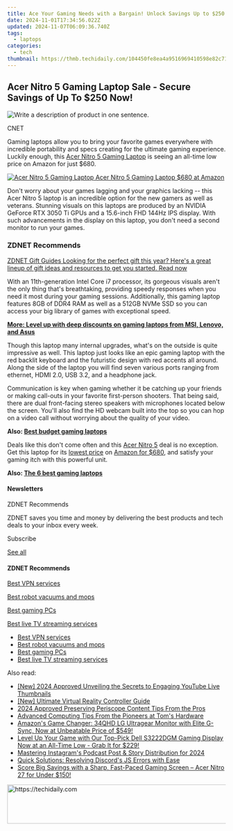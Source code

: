 ```yaml
---
title: Ace Your Gaming Needs with a Bargain! Unlock Savings Up to $250 on Acer's Powerful Nitro 5 – Spotted by ZDNet
date: 2024-11-01T17:34:56.022Z
updated: 2024-11-07T06:09:36.740Z
tags:
  - laptops
categories:
  - tech
thumbnail: https://thmb.techidaily.com/104450fe8ea4a9516969410598e82c71d2951cffe9ee598f36dc42477a8a3193.jpg
---
```


## Acer Nitro 5 Gaming Laptop Sale - Secure Savings of Up To $250 Now!

![Write a description of product in one sentence.](https://www.zdnet.com/a/img/resize/f6a80b96cc887f16b2588fed6e657f8ffe82b91b/2022/07/26/edd0fa4f-5028-4fad-83f9-bba7ea494e27/acer-nitro-5.jpg?auto=webp&width=1280)

CNET

Gaming laptops allow you to bring your favorite games everywhere with incredible portability and specs creating for the ultimate gaming experience. Luckily enough, this [Acer Nitro 5 Gaming Laptop](https://buy.geni.us/Proxy.ashx?TSID=368250&GR%5FURL=https%3A%2F%2Fwww.amazon.com%2FAcer-AN515-57-79TD-i7-11800H-GeForce-Keyboard%2Fdp%2FB09R65RN43%3Ftag%3Dzd-buy-button-20%26ascsubtag%3D%5F%5FCOM%5FCLICK%5FID%5F%5F%7C952bd4aa-467c-47ff-8bf5-f1379d0e34c4%7Cdtp&dtb=1) is seeing an all-time low price on Amazon for just $680.

[![Acer Nitro 5 Gaming Laptop](https://www.zdnet.com/a/img/resize/03989af79d1cb10b1de708e2f9790d886a04d18c/2022/12/08/2c068b51-14b8-4b8a-ba0a-021d0528df9a/acer-nitro-5-17-inch-gaming-laptop.jpg?auto=webp&fit=crop&height=172.5&width=294) Acer Nitro 5 Gaming Laptop $680 at Amazon](https://buy.geni.us/Proxy.ashx?TSID=368250&GR%5FURL=https%3A%2F%2Fwww.amazon.com%2FAcer-AN515-57-79TD-i7-11800H-GeForce-Keyboard%2Fdp%2FB09R65RN43%3Ftag%3Dzd-buy-button-20%26ascsubtag%3D%5F%5FCOM%5FCLICK%5FID%5F%5F%7C952bd4aa-467c-47ff-8bf5-f1379d0e34c4%7Cdtp&dtb=1)

Don't worry about your games lagging and your graphics lacking -- this Acer Nitro 5 laptop is an incredible option for the new gamers as well as veterans. Stunning visuals on this laptops are produced by an NVIDIA GeForce RTX 3050 Ti GPUs and a 15.6-inch FHD 144Hz IPS display. With such advancements in the display on this laptop, you don't need a second monitor to run your games.

### **ZDNET** Recommends

[ZDNET Gift Guides Looking for the perfect gift this year? Here's a great lineup of gift ideas and resources to get you started.  Read now](https://www.zdnet.com/collection/gift-guide/)

With an 11th-generation Intel Core i7 processor, its gorgeous visuals aren't the only thing that's breathtaking, providing speedy responses when you need it most during your gaming sessions. Additionally, this gaming laptop features 8GB of DDR4 RAM as well as a 512GB NVMe SSD so you can access your big library of games with exceptional speed. 

**[More: Level up with deep discounts on gaming laptops from MSI, Lenovo, and Asus](https://www.zdnet.com/article/gaming-laptop-deals/)**

Though this laptop many internal upgrades, what's on the outside is quite impressive as well. This laptop just looks like an epic gaming laptop with the red backlit keyboard and the futuristic design with red accents all around. Along the side of the laptop you will find seven various ports ranging from ethernet, HDMI 2.0, USB 3.2, and a headphone jack.

Communication is key when gaming whether it be catching up your friends or making call-outs in your favorite first-person shooters. That being said, there are dual front-facing stereo speakers with microphones located below the screen. You'll also find the HD webcam built into the top so you can hop on a video call without worrying about the quality of your video. 

**Also: [Best budget gaming laptops](https://www.zdnet.com/home-and-office/home-entertainment/best-budget-gaming-laptop/)**

Deals like this don't come often and this [Acer Nitro 5](https://buy.geni.us/Proxy.ashx?TSID=368250&GR%5FURL=https%3A%2F%2Fwww.amazon.com%2FAcer-AN515-57-79TD-i7-11800H-GeForce-Keyboard%2Fdp%2FB09R65RN43%3Ftag%3Dzd-buy-button-20%26ascsubtag%3D%5F%5FCOM%5FCLICK%5FID%5F%5F%7C952bd4aa-467c-47ff-8bf5-f1379d0e34c4%7Cdtp&dtb=1) deal is no exception. Get this laptop for its [lowest price](https://buy.geni.us/Proxy.ashx?TSID=368250&GR%5FURL=https%3A%2F%2Fwww.amazon.com%2FAcer-AN515-57-79TD-i7-11800H-GeForce-Keyboard%2Fdp%2FB09R65RN43%3Ftag%3Dzd-buy-button-20%26ascsubtag%3D%5F%5FCOM%5FCLICK%5FID%5F%5F%7C952bd4aa-467c-47ff-8bf5-f1379d0e34c4%7Cdtp&dtb=1) on [Amazon for $680](https://buy.geni.us/Proxy.ashx?TSID=368250&GR%5FURL=https%3A%2F%2Fwww.amazon.com%2FAcer-AN515-57-79TD-i7-11800H-GeForce-Keyboard%2Fdp%2FB09R65RN43%3Ftag%3Dzd-buy-button-20%26ascsubtag%3D%5F%5FCOM%5FCLICK%5FID%5F%5F%7C952bd4aa-467c-47ff-8bf5-f1379d0e34c4%7Cdtp&dtb=1), and satisfy your gaming itch with this powerful unit.

**Also: [The 6 best gaming laptops](https://www.zdnet.com/article/best-gaming-laptop/)**

#### Newsletters

ZDNET Recommends

ZDNET saves you time and money by delivering the best products and tech deals to your inbox every week.

 Subscribe

[See all](https://www.zdnet.com/newsletters/)

#### **ZDNET** Recommends

[Best VPN services](https://www.zdnet.com/article/best-vpn/ "Best VPN services")

[Best robot vacuums and mops](https://www.zdnet.com/article/best-robot-vacuum-mop/ "Best robot vacuums and mops")

[Best gaming PCs](https://www.zdnet.com/article/best-gaming-pc/ "Best gaming PCs")

[Best live TV streaming services](https://www.zdnet.com/article/best-live-tv-streaming-service/ "Best live TV streaming services")

* [Best VPN services](https://www.zdnet.com/article/best-vpn/ "Best VPN services")
* [Best robot vacuums and mops](https://www.zdnet.com/article/best-robot-vacuum-mop/ "Best robot vacuums and mops")
* [Best gaming PCs](https://www.zdnet.com/article/best-gaming-pc/ "Best gaming PCs")
* [Best live TV streaming services](https://www.zdnet.com/article/best-live-tv-streaming-service/ "Best live TV streaming services")

<ins class="adsbygoogle"
     style="display:block"
     data-ad-format="autorelaxed"
     data-ad-client="ca-pub-7571918770474297"
     data-ad-slot="1223367746"></ins>

<ins class="adsbygoogle"
     style="display:block"
     data-ad-client="ca-pub-7571918770474297"
     data-ad-slot="8358498916"
     data-ad-format="auto"
     data-full-width-responsive="true"></ins>

<span class="atpl-alsoreadstyle">Also read:</span>
<div><ul>
<li><a href="https://youtube-web.techidaily.com/024-approved-unveiling-the-secrets-to-engaging-youtube-live-thumbnails/"><u>[New] 2024 Approved Unveiling the Secrets to Engaging YouTube Live Thumbnails</u></a></li>
<li><a href="https://fox-blue.techidaily.com/new-ultimate-virtual-reality-controller-guide/"><u>[New] Ultimate Virtual Reality Controller Guide</u></a></li>
<li><a href="https://extra-support.techidaily.com/2024-approved-preserving-periscope-content-tips-from-the-pros/"><u>2024 Approved Preserving Periscope Content Tips From the Pros</u></a></li>
<li><a href="https://hardware-reviews.techidaily.com/advanced-computing-tips-from-the-pioneers-at-toms-hardware/"><u>Advanced Computing Tips From the Pioneers at Tom's Hardware</u></a></li>
<li><a href="https://hardware-reviews.techidaily.com/1723862838482-amazons-game-changer-34qhd-lg-ultragear-monitor-with-elite-g-sync-now-at-unbeatable-price-of-549/"><u>Amazon's Game Changer: 34QHD LG Ultragear Monitor with Elite G-Sync, Now at Unbeatable Price of $549!</u></a></li>
<li><a href="https://hardware-reviews.techidaily.com/1723862841548-level-up-your-game-with-our-top-pick-dell-s3222dgm-gaming-display-now-at-an-all-time-low-grab-it-for-229/"><u>Level Up Your Game with Our Top-Pick Dell S3222DGM Gaming Display Now at an All-Time Low - Grab It for $229!</u></a></li>
<li><a href="https://extra-support.techidaily.com/mastering-instagrams-podcast-post-and-story-distribution-for-2024/"><u>Mastering Instagram's Podcast Post & Story Distribution for 2024</u></a></li>
<li><a href="https://program-issues.techidaily.com/quick-solutions-resolving-discords-js-errors-with-ease/"><u>Quick Solutions: Resolving Discord's JS Errors with Ease</u></a></li>
<li><a href="https://hardware-reviews.techidaily.com/1723862838906-score-big-savings-with-a-sharp-fast-paced-gaming-screen-acer-nitro-27-for-under-150/"><u>Score Big Savings with a Sharp, Fast-Paced Gaming Screen – Acer Nitro 27 for Under $150!</u></a></li>
</ul></div>

<!-- affiliate ads begin -->
<a href="https://aligracehair.sjv.io/c/5597632/2115921/19272" target="_top" id="2115921">
  <img src="//a.impactradius-go.com/display-ad/19272-2115921" border="0" alt="https://techidaily.com" width="728" height="90"/>
</a>
<img height="0" width="0" src="https://aligracehair.sjv.io/i/5597632/2115921/19272" style="position:absolute;visibility:hidden;" border="0" />
<!-- affiliate ads end -->

